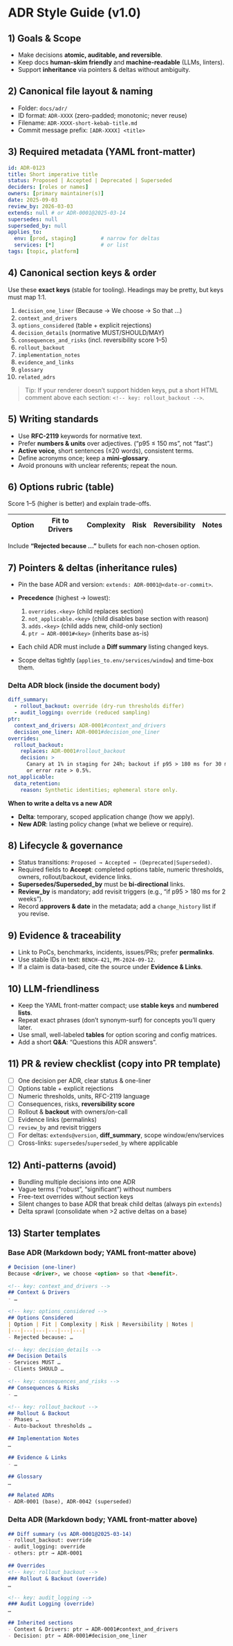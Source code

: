 # ADR Style Guide (v1.0)

## 1) Goals & Scope

* Make decisions **atomic, auditable, and reversible**.
* Keep docs **human-skim friendly** and **machine-readable** (LLMs, linters).
* Support **inheritance** via pointers & deltas without ambiguity.

## 2) Canonical file layout & naming

* Folder: `docs/adr/`
* ID format: `ADR-XXXX` (zero-padded; monotonic; never reuse)
* Filename: `ADR-XXXX-short-kebab-title.md`
* Commit message prefix: `[ADR-XXXX] <title>`

## 3) Required metadata (YAML front-matter)

```yaml
id: ADR-0123
title: Short imperative title
status: Proposed | Accepted | Deprecated | Superseded
deciders: [roles or names]
owners: [primary maintainer(s)]
date: 2025-09-03
review_by: 2026-03-03
extends: null # or ADR-0001@2025-03-14
supersedes: null
superseded_by: null
applies_to:
  env: [prod, staging]        # narrow for deltas
  services: [*]               # or list
tags: [topic, platform]
```

## 4) Canonical section keys & order

Use these **exact keys** (stable for tooling). Headings may be pretty, but keys must map 1:1.

1. `decision_one_liner` (Because → We choose → So that …)
2. `context_and_drivers`
3. `options_considered` (table + explicit rejections)
4. `decision_details` (normative MUST/SHOULD/MAY)
5. `consequences_and_risks` (incl. reversibility score 1–5)
6. `rollout_backout`
7. `implementation_notes`
8. `evidence_and_links`
9. `glossary`
10. `related_adrs`

> Tip: If your renderer doesn’t support hidden keys, put a short HTML comment above each section: `<!-- key: rollout_backout -->`.

## 5) Writing standards

* Use **RFC-2119** keywords for normative text.
* Prefer **numbers & units** over adjectives. (“p95 ≤ 150 ms”, not “fast”.)
* **Active voice**, short sentences (≤20 words), consistent terms.
* Define acronyms once; keep a **mini-glossary**.
* Avoid pronouns with unclear referents; repeat the noun.

## 6) Options rubric (table)

Score 1–5 (higher is better) and explain trade-offs.

| Option | Fit to Drivers | Complexity | Risk | Reversibility | Notes |
| ------ | -------------- | ---------- | ---- | ------------- | ----- |

Include **“Rejected because …”** bullets for each non-chosen option.

## 7) Pointers & deltas (inheritance rules)

* Pin the base ADR and version: `extends: ADR-0001@<date-or-commit>`.
* **Precedence** (highest → lowest):

  1. `overrides.<key>` (child replaces section)
  2. `not_applicable.<key>` (child disables base section with reason)
  3. `adds.<key>` (child adds new, child-only section)
  4. `ptr → ADR-0001#<key>` (inherits base as-is)
* Each child ADR must include a **Diff summary** listing changed keys.
* Scope deltas tightly (`applies_to.env/services/window`) and time-box them.

### Delta ADR block (inside the document body)

```yaml
diff_summary:
  - rollout_backout: override (dry-run thresholds differ)
  - audit_logging: override (reduced sampling)
ptr:
  context_and_drivers: ADR-0001#context_and_drivers
  decision_one_liner: ADR-0001#decision_one_liner
overrides:
  rollout_backout:
    replaces: ADR-0001#rollout_backout
    decision: >
      Canary at 1% in staging for 24h; backout if p95 > 180 ms for 30 min
      or error rate > 0.5%.
not_applicable:
  data_retention:
    reason: Synthetic identities; ephemeral store only.
```

**When to write a delta vs a new ADR**

* **Delta**: temporary, scoped application change (how we apply).
* **New ADR**: lasting policy change (what we believe or require).

## 8) Lifecycle & governance

* Status transitions: `Proposed → Accepted → (Deprecated|Superseded)`.
* Required fields to **Accept**: completed options table, numeric thresholds, owners, rollout/backout, evidence links.
* **Supersedes/Superseded\_by** must be **bi-directional** links.
* **Review\_by** is mandatory; add revisit triggers (e.g., “if p95 > 180 ms for 2 weeks”).
* Record **approvers & date** in the metadata; add a `change_history` list if you revise.

## 9) Evidence & traceability

* Link to PoCs, benchmarks, incidents, issues/PRs; prefer **permalinks**.
* Use stable IDs in text: `BENCH-421`, `PM-2024-09-12`.
* If a claim is data-based, cite the source under **Evidence & Links**.

## 10) LLM-friendliness

* Keep the YAML front-matter compact; use **stable keys** and **numbered lists**.
* Repeat exact phrases (don’t synonym-surf) for concepts you’ll query later.
* Use small, well-labeled **tables** for option scoring and config matrices.
* Add a short **Q\&A**: “Questions this ADR answers”.

## 11) PR & review checklist (copy into PR template)

* [ ] One decision per ADR, clear status & one-liner
* [ ] Options table + explicit rejections
* [ ] Numeric thresholds, units, RFC-2119 language
* [ ] Consequences, risks, **reversibility score**
* [ ] Rollout & **backout** with owners/on-call
* [ ] Evidence links (permalinks)
* [ ] `review_by` and revisit triggers
* [ ] For deltas: `extends@version`, **diff\_summary**, scope window/env/services
* [ ] Cross-links: `supersedes`/`superseded_by` where applicable

## 12) Anti-patterns (avoid)

* Bundling multiple decisions into one ADR
* Vague terms (“robust”, “significant”) without numbers
* Free-text overrides without section keys
* Silent changes to base ADR that break child deltas (always pin `extends`)
* Delta sprawl (consolidate when >2 active deltas on a base)

## 13) Starter templates

### Base ADR (Markdown body; YAML front-matter above)

```markdown
# Decision (one-liner)
Because <driver>, we choose <option> so that <benefit>.

<!-- key: context_and_drivers -->
## Context & Drivers
- …

<!-- key: options_considered -->
## Options Considered
| Option | Fit | Complexity | Risk | Reversibility | Notes |
|---|---|---|---|---|---|
- Rejected because: …

<!-- key: decision_details -->
## Decision Details
- Services MUST …
- Clients SHOULD …

<!-- key: consequences_and_risks -->
## Consequences & Risks
- …

<!-- key: rollout_backout -->
## Rollout & Backout
- Phases …
- Auto-backout thresholds …

## Implementation Notes
…

## Evidence & Links
- …

## Glossary
…

## Related ADRs
- ADR-0001 (base), ADR-0042 (superseded)
```

### Delta ADR (Markdown body; YAML front-matter above)

```markdown
## Diff summary (vs ADR-0001@2025-03-14)
- rollout_backout: override
- audit_logging: override
- others: ptr → ADR-0001

## Overrides
<!-- key: rollout_backout -->
### Rollout & Backout (override)
…

<!-- key: audit_logging -->
### Audit Logging (override)
…

## Inherited sections
- Context & Drivers: ptr → ADR-0001#context_and_drivers
- Decision: ptr → ADR-0001#decision_one_liner
```